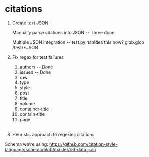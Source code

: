 citations
=========

1. Create test JSON

    Manually parse citations into JSON -- Three done.

    Multiple JSON integration -- test.py hanldes this now? glob.glob /test/*JSON

1. Fix regex for test failures

    <ol>
    <li>authors -- Done</li>
    <li>issued -- Done</li>
    <li>raw</li>
    <li>type</li>
    <li>style</li>
    <li>post</li>
    <li>title</li>
    <li>volume</li>
    <li>container-title</li>
    <li>contain-title</li>
    <li>page</li>
    </ol><br />
    
1. Heuristic approach to regexing citations

Schema we're using: https://github.com/citation-style-language/schema/blob/master/csl-data.json
